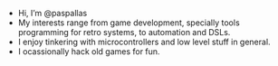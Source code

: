 - Hi, I’m @paspallas
- My interests range from game development, specially tools programming for retro systems, to automation and DSLs.
- I enjoy tinkering with microcontrollers and low level stuff in general.
- I ocassionally hack old games for fun.

<!---
paspallas/paspallas is a ✨ special ✨ repository because its `README.md` (this file) appears on your GitHub profile.
You can click the Preview link to take a look at your changes.
--->
